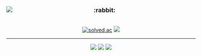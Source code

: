 <div align="center">
  <img align="left" src="http://mazandi.herokuapp.com/api?handle=y_e_99"/>
  <div class="pull-right">
  <h3> :rabbit: </h3> <br>
  <a href="https://solved.ac/y_e_99"><img alt="solved.ac" src="http://mazassumnida.wtf/api/mini/generate_badge?boj=y_e_99"/></a>
  <a href="https://hits.seeyoufarm.com"><img src="https://hits.seeyoufarm.com/api/count/incr/badge.svg?url=https%3A%2F%2Fgithub.com%2Fyech0i&count_bg=%23000000&title_bg=%23000000&icon=&icon_color=%23E7E7E7&title=GitHub&edge_flat=false"/></a>
    
  ---
  
  <a href="mailto:ash240313@gmail.com"><img src="https://img.shields.io/badge/Gmail-d14836?style=flat-square&logo=Gmail&logoColor=white&link=ash240313@gmail.com"/></a>
  <a href="https://velog.io/@yech0i"><img src="https://img.shields.io/badge/Study-3DDC84?style=flat-square&logo=Velog&logoColor=white"/></a>
  <a href="https://y-e-99.tistory.com"><img src="https://img.shields.io/badge/Projects & Algorithm-000000?style=flat-square&logo=Tistory&logoColor=white&link=https://y-e-99.tistory.com"/></a>
  </div>
</div>
